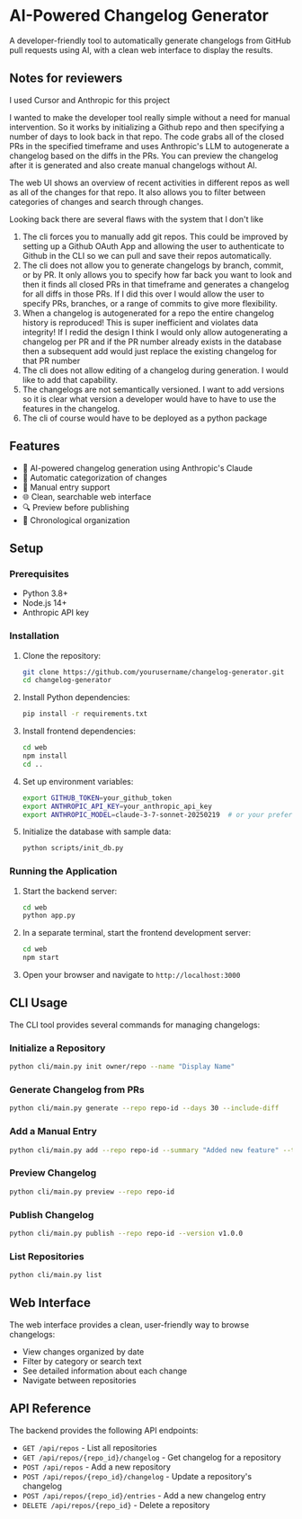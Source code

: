 # AI-Powered Changelog Generator

A developer-friendly tool to automatically generate changelogs from GitHub pull requests using AI, with a clean web interface to display the results.

## Notes for reviewers
I used Cursor and Anthropic for this project

I wanted to make the developer tool really simple without a need for manual intervention. So it works by initializing a Github repo and then specifying a number of days to look back in that repo. The code grabs all of the closed PRs in the specified timeframe and uses Anthropic's LLM
to autogenerate a changelog based on the diffs in the PRs. You can preview the changelog after it is generated and also create manual changelogs without AI.

The web UI shows an overview of recent activities in different repos as well as all of the changes for that repo. It also allows you to filter between categories of changes and search through changes.

Looking back there are several flaws with the system that I don't like
1. The cli forces you to manually add git repos. This could be improved by setting up a Github OAuth App and allowing the user to authenticate to Github in the CLI so we can pull and save their repos automatically.
2. The cli does not allow you to generate changelogs by branch, commit, or by PR. It only allows you to specify how far back you want to look and then it finds all closed PRs in that timeframe and generates a changelog for all diffs in those PRs. If I did this over I would allow the user to specify PRs, branches, or a range of commits to give more flexibility.
3. When a changelog is autogenerated for a repo the entire changelog history is reproduced! This is super inefficient and violates data integrity! If I redid the design I think I would only allow autogenerating a changelog per PR and if the PR number already exists in the database then a subsequent add would just replace the existing changelog for that PR number
4. The cli does not allow editing of a changelog during generation. I would like to add that capability.
5. The changelogs are not semantically versioned. I want to add versions so it is clear what version a developer would have to have to use the features in the changelog.
6. The cli of course would have to be deployed as a python package


## Features

- 🤖 AI-powered changelog generation using Anthropic's Claude
- 🔄 Automatic categorization of changes
- 📝 Manual entry support
- 🌐 Clean, searchable web interface
- 🔍 Preview before publishing
- 📅 Chronological organization

## Setup

### Prerequisites

- Python 3.8+
- Node.js 14+
- Anthropic API key

### Installation

1. Clone the repository:
   ```bash
   git clone https://github.com/yourusername/changelog-generator.git
   cd changelog-generator
   ```

2. Install Python dependencies:
   ```bash
   pip install -r requirements.txt
   ```

3. Install frontend dependencies:
   ```bash
   cd web
   npm install
   cd ..
   ```

4. Set up environment variables:
   ```bash
   export GITHUB_TOKEN=your_github_token
   export ANTHROPIC_API_KEY=your_anthropic_api_key
   export ANTHROPIC_MODEL=claude-3-7-sonnet-20250219  # or your preferred model
   ```

5. Initialize the database with sample data:
   ```bash
   python scripts/init_db.py
   ```

### Running the Application

1. Start the backend server:
   ```bash
   cd web
   python app.py
   ```

2. In a separate terminal, start the frontend development server:
   ```bash
   cd web
   npm start
   ```

3. Open your browser and navigate to `http://localhost:3000`

## CLI Usage

The CLI tool provides several commands for managing changelogs:

### Initialize a Repository

```bash
python cli/main.py init owner/repo --name "Display Name"
```

### Generate Changelog from PRs

```bash
python cli/main.py generate --repo repo-id --days 30 --include-diff
```

### Add a Manual Entry

```bash
python cli/main.py add --repo repo-id --summary "Added new feature" --type feature
```

### Preview Changelog

```bash
python cli/main.py preview --repo repo-id
```

### Publish Changelog

```bash
python cli/main.py publish --repo repo-id --version v1.0.0
```

### List Repositories

```bash
python cli/main.py list
```

## Web Interface

The web interface provides a clean, user-friendly way to browse changelogs:

- View changes organized by date
- Filter by category or search text
- See detailed information about each change
- Navigate between repositories

## API Reference

The backend provides the following API endpoints:

- `GET /api/repos` - List all repositories
- `GET /api/repos/{repo_id}/changelog` - Get changelog for a repository
- `POST /api/repos` - Add a new repository
- `POST /api/repos/{repo_id}/changelog` - Update a repository's changelog
- `POST /api/repos/{repo_id}/entries` - Add a new changelog entry
- `DELETE /api/repos/{repo_id}` - Delete a repository